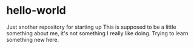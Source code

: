 # hello-world
Just another repository for starting up
This is supposed to be a little something about me, it's not something I really like doing.
Trying to learn something new here.

